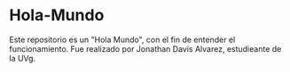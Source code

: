 # Hola-Mundo
Este repositorio es un "Hola Mundo", con el fin de entender el funcionamiento.
Fue realizado por Jonathan Davis Alvarez, estudieante de la UVg.
